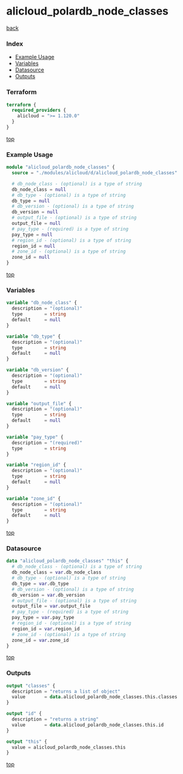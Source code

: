# alicloud_polardb_node_classes

[back](../alicloud.md)

### Index

- [Example Usage](#example-usage)
- [Variables](#variables)
- [Datasource](#datasource)
- [Outputs](#outputs)

### Terraform

```terraform
terraform {
  required_providers {
    alicloud = ">= 1.120.0"
  }
}
```

[top](#index)

### Example Usage

```terraform
module "alicloud_polardb_node_classes" {
  source = "./modules/alicloud/d/alicloud_polardb_node_classes"

  # db_node_class - (optional) is a type of string
  db_node_class = null
  # db_type - (optional) is a type of string
  db_type = null
  # db_version - (optional) is a type of string
  db_version = null
  # output_file - (optional) is a type of string
  output_file = null
  # pay_type - (required) is a type of string
  pay_type = null
  # region_id - (optional) is a type of string
  region_id = null
  # zone_id - (optional) is a type of string
  zone_id = null
}
```

[top](#index)

### Variables

```terraform
variable "db_node_class" {
  description = "(optional)"
  type        = string
  default     = null
}

variable "db_type" {
  description = "(optional)"
  type        = string
  default     = null
}

variable "db_version" {
  description = "(optional)"
  type        = string
  default     = null
}

variable "output_file" {
  description = "(optional)"
  type        = string
  default     = null
}

variable "pay_type" {
  description = "(required)"
  type        = string
}

variable "region_id" {
  description = "(optional)"
  type        = string
  default     = null
}

variable "zone_id" {
  description = "(optional)"
  type        = string
  default     = null
}
```

[top](#index)

### Datasource

```terraform
data "alicloud_polardb_node_classes" "this" {
  # db_node_class - (optional) is a type of string
  db_node_class = var.db_node_class
  # db_type - (optional) is a type of string
  db_type = var.db_type
  # db_version - (optional) is a type of string
  db_version = var.db_version
  # output_file - (optional) is a type of string
  output_file = var.output_file
  # pay_type - (required) is a type of string
  pay_type = var.pay_type
  # region_id - (optional) is a type of string
  region_id = var.region_id
  # zone_id - (optional) is a type of string
  zone_id = var.zone_id
}
```

[top](#index)

### Outputs

```terraform
output "classes" {
  description = "returns a list of object"
  value       = data.alicloud_polardb_node_classes.this.classes
}

output "id" {
  description = "returns a string"
  value       = data.alicloud_polardb_node_classes.this.id
}

output "this" {
  value = alicloud_polardb_node_classes.this
}
```

[top](#index)
